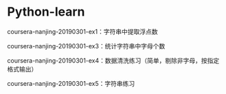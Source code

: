 # Python-learn

coursera-nanjing-20190301-ex1：字符串中提取浮点数

coursera-nanjing-20190301-ex3：统计字符串中字母个数

coursera-nanjing-20190301-ex4：数据清洗练习（简单，剔除非字母，按指定格式输出）

coursera-nanjing-20190301-ex5：字符串练习

